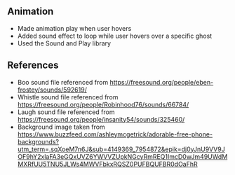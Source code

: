 ## Animation
- Made animation play when user hovers
- Added sound effect to loop while user hovers over a specific ghost
- Used the Sound and Play library

## References
- Boo sound file referenced from https://freesound.org/people/eben-frostey/sounds/592619/
- Whistle sound file referenced from https://freesound.org/people/Robinhood76/sounds/66784/
- Laugh sound file referenced from https://freesound.org/people/insanity54/sounds/325460/
- Background image taken from https://www.buzzfeed.com/ashleymcgetrick/adorable-free-phone-backgrounds?utm_term=.sqXoeM7n6J&sub=4149369_7954872&epik=dj0yJnU9VV9JOF9hY2xlaFA3eGQxUVZ6YWVVZUpkNGcyRmREQ1ImcD0wJm49UWdMMXRfUU5TNU5JLWs4MWVFbkxRQSZ0PUFBQUFBR0dOaFhR